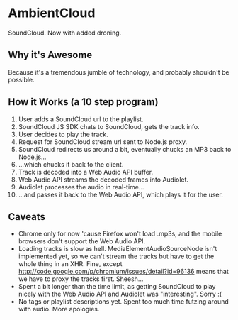 AmbientCloud
============

SoundCloud.  Now with added droning.

Why it's Awesome
----------------
Because it's a tremendous jumble of technology, and probably shouldn't be possible.

How it Works (a 10 step program)
--------------------------------

1. User adds a SoundCloud url to the playlist.
2. SoundCloud JS SDK chats to SoundCloud, gets the track info.
3. User decides to play the track.
4. Request for SoundCloud stream url sent to Node.js proxy.
5. SoundCloud redirects us around a bit, eventually chucks an MP3 back to Node.js...
6. ...which chucks it back to the client.
7. Track is decoded into a Web Audio API buffer.
8. Web Audio API streams the decoded frames into Audiolet.
9. Audiolet processes the audio in real-time...
10. ...and passes it back to the Web Audio API, which plays it for the user.

Caveats
-------
* Chrome only for now 'cause Firefox won't load .mp3s, and the mobile browsers don't support the Web Audio API.
* Loading tracks is slow as hell.  MediaElementAudioSourceNode isn't implemented yet, so we can't stream the tracks but have to get the whole thing in an XHR.  Fine, except http://code.google.com/p/chromium/issues/detail?id=96136 means that we have to proxy the tracks first.  Sheesh...
* Spent a bit longer than the time limit, as getting SoundCloud to play nicely with the Web Audio API and Audiolet was "interesting".  Sorry :(
* No tags or playlist descriptions yet.  Spent too much time futzing around with audio.  More apologies.

